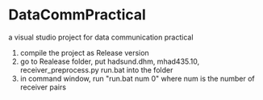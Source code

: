 DataCommPractical
=================

a visual studio project for data communication practical

1. compile the project as Release version
2. go to Realease folder, put hadsund.dhm, mhad435.10, receiver_preprocess.py run.bat into the folder
3. in command window, run "run.bat num 0" where num is the number of receiver pairs
